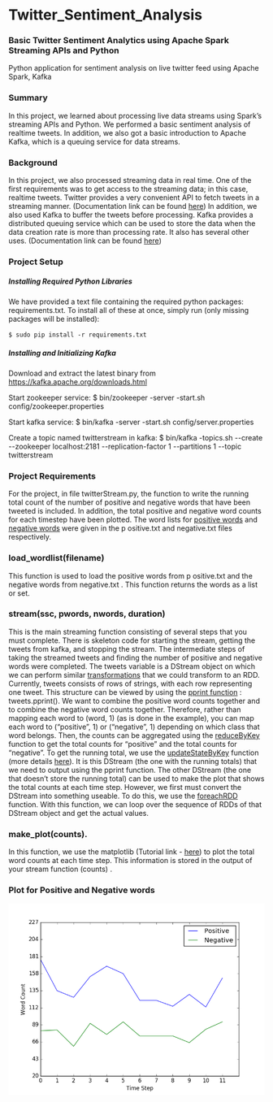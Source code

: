 # Twitter_Sentiment_Analysis
### Basic Twitter Sentiment Analytics using Apache Spark Streaming APIs and Python
Python application for sentiment analysis on live twitter feed using Apache Spark, Kafka


### Summary
In this project, we learned about processing live data streams using Spark’s streaming APIs and Python. We performed a basic sentiment analysis of realtime tweets. In addition, we also got a basic introduction to Apache Kafka, which is a queuing service for data streams.
 
### Background
In this project, we also processed streaming data in real time. One of the first requirements was to get access to the streaming data; in this case, realtime tweets. Twitter provides a very convenient API to fetch tweets in a streaming manner. (Documentation link can be found [here](https://dev.twitter.com/streaming/overview))
In addition, we also used Kafka to buffer the tweets before processing. Kafka provides a distributed queuing service which can be used to store the data when the data creation rate is more than processing rate. It also has several other uses. (Documentation link can be found [here](https://kafka.apache.org/documentation.html#gettingStarted))

### Project Setup

##### Installing Required Python Libraries
We have provided a text file containing the required python packages: requirements.txt.
To install all of these at once, simply run (only missing packages will be installed):
```
$ sudo pip install -r requirements.txt
```


##### Installing and Initializing Kafka
Download and extract the latest binary from https://kafka.apache.org/downloads.html

Start zookeeper service:
$ bin/zookeeper -server -start.sh config/zookeeper.properties

Start kafka service:
$ bin/kafka -server -start.sh config/server.properties

Create a topic named twitterstream in kafka:
$ bin/kafka -topics.sh --create --zookeeper localhost:2181 --replication-factor 1
--partitions 1 --topic twitterstream




### Project Requirements
For the project, in file twitterStream.py, the function to write the running total count of the number of positive and negative words that have been tweeted is included. In addition, the total positive and negative word counts for each timestep have been plotted. 
The word lists for [positive words](http://www.unc.edu/~ncaren/haphazard/positive.txt) and [negative words](http://www.unc.edu/~ncaren/haphazard/negative.txt) were given in the p ositive.txt and negative.txt files respectively.
 
### load_wordlist(filename)
This function is used to load the positive words from p ositive.txt and the negative words from negative.txt . This function returns the words as a list or set.
 
### stream(ssc, pwords, nwords, duration)
This is the main streaming function consisting of several steps that you must complete. There is skeleton code for starting the stream, getting the tweets from kafka, and stopping the stream. The intermediate steps of taking the streamed tweets and finding the number of positive and negative words were completed. 
The tweets variable is a DStream object on which we can perform similar [transformations](http://spark.apache.org/docs/latest/streaming-programming-guide.html#transformations-on-dstreams) that we could transform to an RDD. Currently, tweets consists of rows of strings, with each row representing one tweet. This structure can be viewed by using the [pprint function](http://spark.apache.org/docs/latest/streaming-programming-guide.html#output-operations-on-dstreams) : tweets.pprint(). 
We want to combine the positive word counts together and to combine the negative word counts together. Therefore, rather than mapping each word to (word, 1) (as is done in the example), you can map each word to (“positive”, 1) or (“negative”, 1) depending on which class that word belongs. Then, the counts can be aggregated using the [reduceByKey](http://spark.apache.org/docs/latest/streaming-programming-guide.html#transformations-on-dstreams) function to get the total counts for “positive” and the total counts for “negative”. 
To get the running total, we use the [updateStateByKey](http://spark.apache.org/docs/latest/streaming-programming-guide.html#transformations-on-dstreams) function (more details [here](http://spark.apache.org/docs/latest/streaming-programming-guide.html#updatestatebykey-operation)). It is this DStream (the one with the running totals) that we need to output using the pprint function. The other DStream (the one that doesn’t store the running total) can be used to make the plot that shows the total counts at each time step. However, we first must convert the DStream into something useable. To do this, we use the [foreachRDD](http://spark.apache.org/docs/latest/streaming-programming-guide.html#output-operations-on-dstreams) function. With this function, we can loop over the sequence of RDDs of that DStream object and get the actual values. 

### make_plot(counts).
In this function, we use the matplotlib (Tutorial link - [here](http://matplotlib.org/users/pyplot_tutorial.html)) to plot the total word counts at each time step. This information is stored in the output of your stream function (counts) . 


### Plot for Positive and Negative words
![Alt text](plot.png 'Plot')
